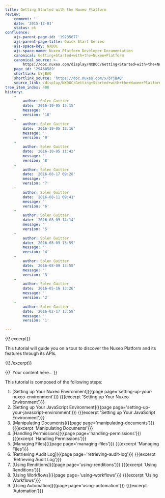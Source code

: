 ```yaml
---
title: Getting Started with the Nuxeo Platform
review:
    comment: ''
    date: '2015-12-01'
    status: ok
confluence:
    ajs-parent-page-id: '19235677'
    ajs-parent-page-title: Quick Start Series
    ajs-space-key: NXDOC
    ajs-space-name: Nuxeo Platform Developer Documentation
    canonical: Getting+Started+with+the+Nuxeo+Platform
    canonical_source: >-
        https://doc.nuxeo.com/display/NXDOC/Getting+Started+with+the+Nuxeo+Platform
    page_id: '29460589'
    shortlink: bYjBAQ
    shortlink_source: 'https://doc.nuxeo.com/x/bYjBAQ'
    source_link: /display/NXDOC/Getting+Started+with+the+Nuxeo+Platform
tree_item_index: 400
history:
    -
        author: Solen Guitter
        date: '2016-10-05 15:15'
        message: ''
        version: '10'
    -
        author: Solen Guitter
        date: '2016-10-05 12:16'
        message: ''
        version: '9'
    -
        author: Solen Guitter
        date: '2016-10-05 11:42'
        message: ''
        version: '8'
    -
        author: Solen Guitter
        date: '2016-08-17 09:28'
        message: ''
        version: '7'
    -
        author: Solen Guitter
        date: '2016-08-11 09:41'
        message: ''
        version: '6'
    -
        author: Solen Guitter
        date: '2016-08-09 14:14'
        message: ''
        version: '5'
    -
        author: Solen Guitter
        date: '2016-08-09 13:59'
        message: ''
        version: '4'
    -
        author: Solen Guitter
        date: '2016-08-09 13:58'
        message: ''
        version: '3'
    -
        author: Solen Guitter
        date: '2016-05-16 13:26'
        message: ''
        version: '2'
    -
        author: Solen Guitter
        date: '2016-02-17 13:58'
        message: ''
        version: '1'

---
```

{{! excerpt}}

This tutorial will guide you on a tour to discover the Nuxeo Platform and its features through its APIs.

{{! /excerpt}}

{{! &nbsp;Your content here... }}

This tutorial is composed of the following steps:

1.  [Setting up Your Nuxeo Environment]({{page page='setting-up-your-nuxeo-environment'}})
    {{{excerpt 'Setting up Your Nuxeo Environment'}}}
2.  [Setting up Your JavaScript Environment]({{page page='setting-up-your-javascript-environment'}})
    {{{excerpt 'Setting up Your JavaScript Environment'}}}
3.  [Manipulating Documents]({{page page='manipulating-documents'}})
    {{{excerpt 'Manipulating Documents'}}}
4.  [Handling Permissions]({{page page='handling-permissions'}})
    {{{excerpt 'Handling Permissions'}}}
5.  [Managing Files]({{page page='managing-files'}})
    {{{excerpt 'Managing Files'}}}
6.  [Retrieving Audit Log]({{page page='retrieving-audit-log'}})
    {{{excerpt 'Retrieving Audit Log'}}}
7.  [Using Renditions]({{page page='using-renditions'}})
    {{{excerpt 'Using Renditions'}}}
8.  [Using Workflows]({{page page='using-workflows'}})
    {{{excerpt 'Using Workflows'}}}
9.  [Using Automation]({{page page='using-automation'}})
    {{{excerpt 'Automation'}}}

